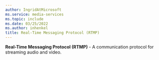 ```yaml
---
author: IngridAtMicrosoft
ms.service: media-services
ms.topic: include
ms.date: 03/25/2022
ms.author: inhenkel
title: Real-Time Messaging Protocol (RTMP)
---
```


**Real-Time Messaging Protocol (RTMP)** - A communication protocol for streaming audio and video.
